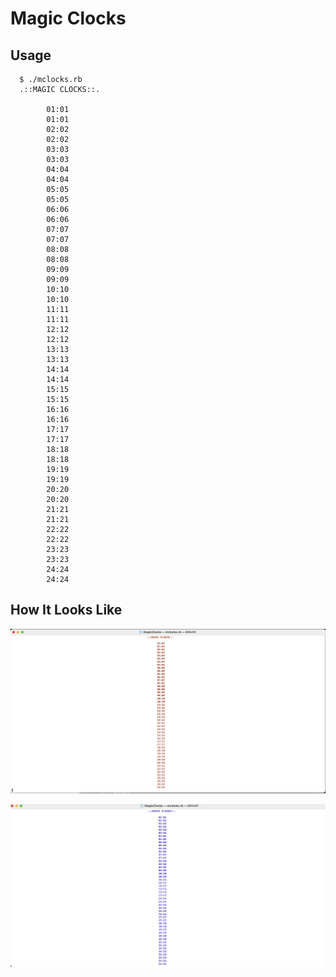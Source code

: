 # Magic Clocks

## Usage 

````
  $ ./mclocks.rb
  .::MAGIC CLOCKS::.

        01:01
        01:01
        02:02
        02:02
        03:03
        03:03
        04:04
        04:04
        05:05
        05:05
        06:06
        06:06
        07:07
        07:07
        08:08
        08:08
        09:09
        09:09
        10:10
        10:10
        11:11
        11:11
        12:12
        12:12
        13:13
        13:13
        14:14
        14:14
        15:15
        15:15
        16:16
        16:16
        17:17
        17:17
        18:18
        18:18
        19:19
        19:19
        20:20
        20:20
        21:21
        21:21
        22:22
        22:22
        23:23
        23:23
        24:24
        24:24
````

## How It Looks Like

![screen_1](/screens/screen.jpg)

![screen_2](/screens/screen_2.jpg)
